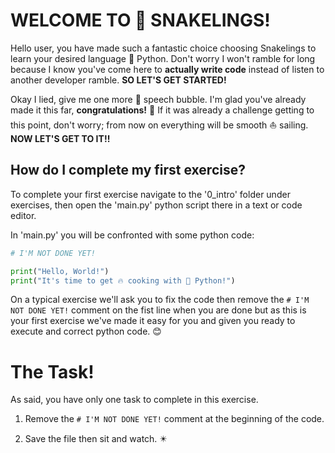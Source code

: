 # WELCOME TO 🐍 SNAKELINGS!
Hello user, you have made such a fantastic choice choosing Snakelings to learn your desired language 🌟 Python. 
Don't worry I won't ramble for long because I know you've come here to **actually write code** instead of listen to another developer ramble. **SO LET'S GET STARTED!**

Okay I lied, give me one more 🙏 speech bubble. I'm glad you've already made it this far, **congratulations!** 🎊 
If it was already a challenge getting to this point, don't worry; from now on everything will be smooth ⛵ sailing. **NOW LET'S GET TO IT!!**

[comment]: # (explain how to complete exercises)

## How do I complete my first exercise?
To complete your first exercise navigate to the '0_intro' folder under exercises, then open the 'main.py' python script there in a text or code editor.

In 'main.py' you will be confronted with some python code:

```python
# I'M NOT DONE YET!

print("Hello, World!")
print("It's time to get 🔥 cooking with 🐍 Python!")
```

On a typical exercise we'll ask you to fix the code then remove the `# I'M NOT DONE YET!` comment on the fist line when you are done but as this is your first exercise we've made it easy for you and given you ready to execute and correct python code. 😊

# The Task!
As said, you have only one task to complete in this exercise.

1. Remove the `# I'M NOT DONE YET!` comment at the beginning of the code.

2. Save the file then sit and watch. ✴️